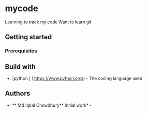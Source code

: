 
# mycode
Learning to track my code
Want to learn git
## Getting started

### Prerequisites

## Build with
* [python ] ( https://www.python.org/) - The coding language used

## Authors

* ** Md Iqbal Chowdhury** Initial work* -


